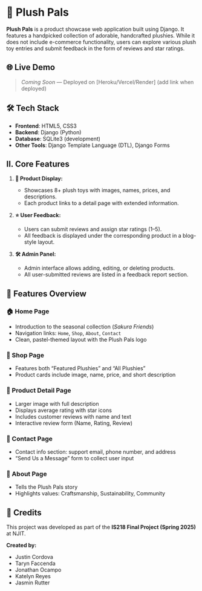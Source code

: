 # 🧸 Plush Pals

**Plush Pals** is a product showcase web application built using Django. It features a handpicked collection of adorable, handcrafted plushies. While it does not include e-commerce functionality, users can explore various plush toy entries and submit feedback in the form of reviews and star ratings.

## 🌐 Live Demo

> _Coming Soon_ — Deployed on [Heroku/Vercel/Render] (add link when deployed)

## 🛠 Tech Stack

- **Frontend**: HTML5, CSS3
- **Backend**: Django (Python)
- **Database**: SQLite3 (development)
- **Other Tools**: Django Template Language (DTL), Django Forms

## II. Core Features

1. **🧸 Product Display:**

   - Showcases 8+ plush toys with images, names, prices, and descriptions.
   - Each product links to a detail page with extended information.

2. **⭐ User Feedback:**

   - Users can submit reviews and assign star ratings (1–5).
   - All feedback is displayed under the corresponding product in a blog-style layout.

3. **🛠 Admin Panel:**
   - Admin interface allows adding, editing, or deleting products.
   - All user-submitted reviews are listed in a feedback report section.

## 📁 Features Overview

### 🏠 Home Page

- Introduction to the seasonal collection (_Sakura Friends_)
- Navigation links: `Home`, `Shop`, `About`, `Contact`
- Clean, pastel-themed layout with the Plush Pals logo

### 🧸 Shop Page

- Features both “Featured Plushies” and “All Plushies”
- Product cards include image, name, price, and short description

### 📄 Product Detail Page

- Larger image with full description
- Displays average rating with star icons
- Includes customer reviews with name and text
- Interactive review form (Name, Rating, Review)

### 💌 Contact Page

- Contact info section: support email, phone number, and address
- “Send Us a Message” form to collect user input

### 🧵 About Page

- Tells the Plush Pals story
- Highlights values: Craftsmanship, Sustainability, Community

## 📌 Credits

This project was developed as part of the **IS218 Final Project (Spring 2025)** at NJIT.

**Created by:**

- Justin Cordova
- Taryn Faccenda
- Jonathan Ocampo
- Katelyn Reyes
- Jasmin Rutter
